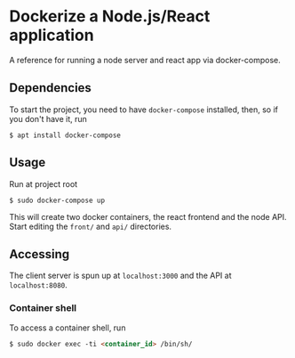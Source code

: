 # Dockerize a Node.js/React application

A reference for running a node server and react app via docker-compose.

## Dependencies

To start the project, you need to have `docker-compose` installed, then, so if you don't have it, run  

```
$ apt install docker-compose
``` 

## Usage

Run at project root    

```
$ sudo docker-compose up
```  

This will create two docker containers, the react frontend and the node API. Start editing the `front/` and `api/` directories. 


## Accessing

The client server is spun up at `localhost:3000` and the API at `localhost:8080`.


### Container shell

To access a container shell, run

```html
$ sudo docker exec -ti <container_id> /bin/sh/
```
